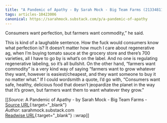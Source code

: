 ```yaml
---
title: "A Pandemic of Apathy - By Sarah Mock - Big Team Farms (213348119)"
tags: articles-10423006
canonical: https://sarahmock.substack.com/p/a-pandemic-of-apathy
---
```


Consumers want perfection, but farmers want commodity,” he said.

This is kind of a laughable sentence. How the fuck would consumers know what perfection is? It doesn’t matter how much I care about regenerative ag, when I’m buying tomato sauce at the grocery store and there’s 700 varieties, all I have to go by is what’s on the label. And no one is regulating regenerative labeling, so it’s all bullshit. On the other hand, “farmers want commodity” is a very kind way of saying “farmers want to grow whatever they want, however is easiest/cheapest, and they want someone to buy it no matter what.” If I could wordsmith a quote, I’d go with, “Consumers want safe, healthy, delicious food that doesn’t jeopardize the planet in the way that it’s grown, but farmers want them to want whatever they grow.”


[[_Source_: A Pandemic of Apathy - by Sarah Mock - Big Team Farms - [Source URL](https://sarahmock.substack.com/p/a-pandemic-of-apathy){:target="_blank"}<br>
_Author_: sarahmock.substack.com<br>
[Readwise URL](https://readwise.io/open/213348119){:target="_blank"}
::wrap]]